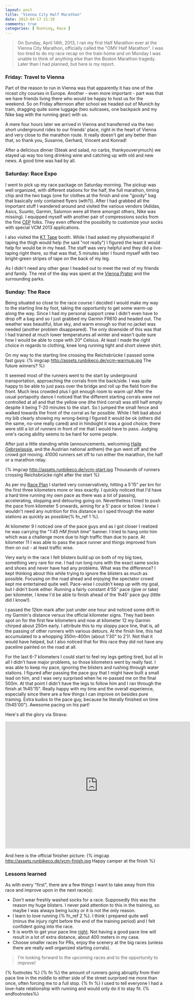 ```yaml
---
layout: post
title: "Vienna City Half Marathon"
date: 2013-04-17 21:10
comments: true
categories: [ Running, Race ]
---
```

> On Sunday, April 14th, 2013, I ran my first Half Marathon ever at the Vienna
> City Marathon, officially called the "OMV Half Marathon". I was too tired to do my
> race recap on the train home and on Monday I was unable to think of anything else
> than the Boston Marathon tragedy. Later than I had planned, but here is my report.

### Friday: Travel to Vienna ###
Part of the reason to run in Vienna was that apparently it has one of the nicest city
courses in Europe. Another - even more important - part was that we have friends living
there who would be happy to host us for the weekend. So on Friday afternoon
after school we headed out of Munich by train, dragging quite some luggage (two
suitcases, one backpack and my Nike bag with the running gear) with us.

A mere four hours later we arrived in Vienna and transferred via the two short underground rides
to our friends' place, right in the heart of Vienna and very close to the marathon route.
It really doesn't get any better than that, so thank you, Susanne, Gerhard, Vincent and Konrad!

After a delicious dinner (Steak and salad, no carbs, thankyouverymuch) we stayed up way too long
drinking wine and catching up with old and new news. A good time was had by all.

<!-- more -->

### Saturday: Race Expo ###
I went to pick up my race package on Saturday morning. The pickup was well organized, with different stations
for the half, the full marathon, timing chip and the two bags (one for clothes
at the finish and one "goody" bag that basically only contained flyers
(wth?)). After I had grabbed all the important stuff I wandered around
and visited the various vendors (Adidas, Asics, Suunto, Garmin, Salomon were all there amongst others,
Nike was missing). I equipped myself with another pair
of compressions socks from the fine [CEP](http://www.cepcompression.com) folks. They even offered the possibilty to
customize your socks with special VCM 2013 applications.

I also visited the [KT Tape](http://www.kttape.com/) booth. While I had asked my physiotherapist if taping the thigh
would help (he said "not really") I figured the least it would help for would be in my head. The staff was very helpful
and they did a live-taping right there, so that was that, 5 minutes later I found myself with two bright-green stripes of
tape on the back of my leg.

As I didn't need any other gear I headed out to meet the rest of my friends and family. The rest of the day was spent at the
[Vienna Prater](http://www.praterservice.at/en) and the surrounding parks.

### Sunday: The Race ###
Being situated so close to the race course I decided I would make my way to the starting line by foot,
taking the opportunity to get some warm-up along the way. Since I had my personal support crew I didn't even
have to drop off a bag and so I just grabbed my Garmin FR610 and headed out. The weather was beautiful, blue
sky, and warm enough so that no jacket was needed (another problem disappeared).
The only downside of this was that I had trained at much lower temperatures all winter and wasn't quite sure
how I would be able to cope with 20&deg; Celsius. At least I made the right choice in regards to clothing,
knee long running tight and short sleeve shirt.

On my way to the starting line crossing the Reichsbr&uuml;cke I passed some fast guys:
{% imgcap http://assets.runbikeco.de/vcm-warmup.jpg The future winners? %}

It seemed most of the runners went to the start by underground transportation, approaching the corrals from the
back/side. I was quite happy to be able to just pass over the bridge and roll up the field from the front. Much less
crowded plus I got enough room to warm up! After the usual portapotty dance I noticed that the different starting
corrals were not controlled at all and that the yellow one (the third corral) was still half empty despite it being
T-20 minutes to the start. So I jumped the small fence and walked towards the front of the corral as far possible.
While I felt bad about my bib clearly showing my wrong-being I figured it would
be ok (others did the same, no-one really cared) and in hindsight it was a good
choice; there were still a lot of runners in front of me that I would have to pass. Judging one's racing ability seems
to be hard for some people.

After just a little standing while (announcements, welcoming [Haile Gebrselassie](http://en.wikipedia.org/wiki/Haile_Gebrselassie),
and the Austrian national anthem) the gun went off and the crowd got moving. 41000 runners set off to run
either the marathon, the half or a marathon relay.

{% imgcap http://assets.runbikeco.de/vcm-start.jpg Thousands of runners crossing Reichsbr&uuml;cke right after the start %}

As per my [Race Plan](/blog/2013/04/11/strategy-for-a-half-marathon/) I started very conservatively,
hitting a 5'15" per km for the first three kilometers more or less exactly. I quickly noticed that I'd have
a hard time running my own pace as there was a lot of passing, accelerating, stopping and detouring going on.
Nevertheless I tried to push the pace from kilometer 5 onwards, aiming for a 5' pace or below. I knew I wouldn't
need any nutrition for this distance so I sped through the water stations as quickly as possible{% fn_ref 1 %}.

At kilometer 9 I noticed one of the pace guys and as I got closer I realized he was carrying the "_1:45 HM finish time_"
banner. I tried to hang onto him which was a challenge more due to high traffic than due to pace. At kilometer 11 I
was able to pass the pace runner and things improved from then on out - at least traffic wise.

Very early in the race I felt blisters build up on both of my big toes, something very rare for me. I had run long runs
with the exact same socks and shoes and never have had any problems. What was the difference? I kept thinking about
this while trying to ignore the blisters as much as possible. Focusing on the road ahead and enjoying the spectator
crowd kept me entertained quite well. Pace-wise I couldn't keep up with my goal, but I didn't bonk either. Running
a fairly constant 4'55" pace (give or take) per kilometer, I knew I'd be able to finish ahead of the 1h45' pace guy (little
did I know!).

I passed the 12km mark after just under one hour and noticed some drift in my Garmin's distance versus the official kilometer
signs. They had been spot on for the first few kilometers and now at kilometer 12 my Garmin chirped about 250m early. I attribute
this to my sloppy pace line, that is, all the passing of other runners with various detours. At the finish line, this had
accumulated to a whopping 350m-400m (about 1'30" to 2')!. Not that it would have helped, but I also noticed that for this race
they did not have any paceline painted on the road at all.

For the last 6-7 kilometers I could start to feel my legs getting tired, but all in all I didn't have major problems, so
those kilometers went by really fast. I was able to keep my pace, ignoring the blisters and rushing through water stations.
I figured after passing the pace guy that I might have built a small lead on him, and I was very surprised when he re-passed
me on the final 500m. At that point I didn't have the legs to follow him and I ran through the finish at 1h45'15". Really
happy with my time and the overall experience, especially since there are a few things I can improve on besides pure training.
Extra kudos to the pace guy, because he literally finished on time (1h45'00"). Awesome pacing on his part!

Here's all the glory via Strava:
<iframe height='405' width='590' frameborder='0' allowtransparency='true' scrolling='no' src='http://app.strava.com/activities/48767818/embed/465c0832369db771a1b4ced8a9639304223ad3ed'></iframe>

And here is the official finisher picture:
{% imgcap http://assets.runbikeco.de/vcm-finish.jpg Happy camper at the finish %}

### Lessons learned ###
As with every "first", there are a few things I want to take away from this race and improve upon in the next race(s):

  * Don't wear freshly washed socks for a race. Supposedly this was the reason my huge blisters. I never paid attention
  to this in the training, so maybe I was always being lucky or it is not the only reason.
  * I learn to love running {% fn_ref 2 %}. I think I prepared quite well (minus the injury right before the end of the training
  period) and I felt confident going into the race.
  * It is worth to get your pace line
  [right](http://www.dcrainmaker.com/2011/09/how-to-effectively-pace-and-route-your.html).
  Not having a good pace line will result in a lot of extra distance, about 400 meters in my case.
  * Choose smaller races for PRs, enjoy the scenery at the big races (unless there are really well organized starting corrals).

> I'm looking forward to the upcoming races and to the opportunity to improve!

{% footnotes %}
  {% fn %} the amount of runners going abruptly from their pace line in the middle to either
  side of the street surprised me more than once, often forcing me to a full stop.
  {% fn %} I used to tell everyone I had a love-hate relationship with running and would only do it
  to stay fit.
{% endfootnotes%}
